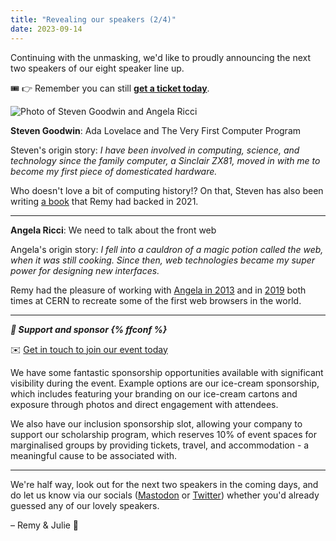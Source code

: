```yaml
---
title: "Revealing our speakers (2/4)"
date: 2023-09-14
---
```


Continuing with the unmasking, we'd like to proudly announcing the next two speakers of our eight speaker line up.

🎟️ 👉 Remember you can still **[get a ticket today](https://ffconf.org/tickets)**.

![Photo of Steven Goodwin and Angela Ricci](https://ffconf.org/images/articles/2023-speakers-2.jpg)


**Steven Goodwin**: Ada Lovelace and The Very First Computer Program

Steven's origin story: _I have been involved in computing, science, and technology since the family computer, a Sinclair ZX81, moved in with me to become my first piece of domesticated hardware._

Who doesn't love a bit of computing history!? On that, Steven has also been writing [a book](https://unbound.com/books/20goto10/) that Remy had backed in 2021.

---

**Angela Ricci**: We need to talk about the front web

Angela's origin story: _I fell into a cauldron of a magic potion called the web, when it was still cooking. Since then, web technologies became my super power for designing new interfaces._

Remy had the pleasure of working with [Angela in 2013](https://web.archive.org/web/20130928053703/http://line-mode.cern.ch/interviews#:~:text=my%20time%20to.%22-,Angela%20Ricci,-Name%3A) and in [2019](https://worldwideweb.cern.ch/production/) both times at CERN to recreate some of the first web browsers in the world.

---

***💞 Support and sponsor {% ffconf %}***

✉️ [Get in touch to join our event today](mailto:events@leftlogic.com?subject=Request%20for%20sponsor%20pack%20%5B2023%5D)

We have some fantastic sponsorship opportunities available with significant visibility during the event. Example options are our ice-cream sponsorship, which includes featuring your branding on our ice-cream cartons and exposure through photos and direct engagement with attendees.

We also have our inclusion sponsorship slot, allowing your company to support our scholarship program, which reserves 10% of event spaces for marginalised groups by providing tickets, travel, and accommodation - a meaningful cause to be associated with.

---

We're half way, look out for the next two speakers in the coming days, and do let us know via our socials ([Mastodon](https://social.ffconf.org/@ffconf) or [Twitter](https://twitter.com/ffconf)) whether you'd already guessed any of our lovely speakers.

– Remy & Julie 👋
